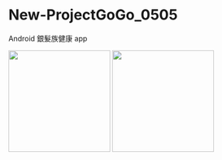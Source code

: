 # New-ProjectGoGo_0505
Android 銀髮族健康 app 

<img src="https://i.imgur.com/byJYkbS.png" width="200px"/>  <img src="https://i.imgur.com/5KII9eG.png" width="200px"/>
